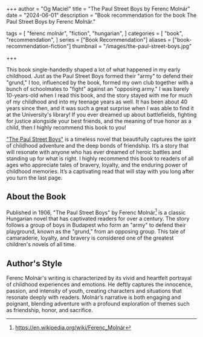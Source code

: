 +++
author = "Og Maciel"
title = "The Paul Street Boys by Ferenc Molnár"
date = "2024-06-01"
description = "Book recommendation for the book The Paul Street Boys by Ferenc Molnár."

tags = [
    "ferenc molnár",
    "fiction",
    "hungarian",
]
categories = [
    "book",
    "recommendation",
]
series = ["Book Recommendation"]
aliases = ["book-recommendation-fiction"]
thumbnail = "/images/the-paul-street-boys.jpg"

+++

This book single-handedly shaped a lot of what happened in my early childhood. Just as the Paul Street Boys formed their "army" to defend their "grund," I too, influenced by the book, formed my own club together with a bunch of schoolmates to "fight" against an "opposing army." I was barely 10-years-old when I read this book, and the story stayed with me for much of my childhood and into my teenage years as well. It has been about 40 years since then, and it was such a great surprise when I was able to find it at the University's library! If you ever dreamed up about battlefields, fighting for justice alongside your best friends, and the meaning of true honor as a child, then I highly recommend this book to you!

["The Paul Street Boys"](https://amzn.to/3V8SbcO) is a timeless novel that beautifully captures the spirit of childhood adventure and the deep bonds of friendship. It’s a story that will resonate with anyone who has ever dreamed of heroic battles and standing up for what is right. I highly recommend this book to readers of all ages who appreciate tales of bravery, loyalty, and the enduring power of childhood memories. It’s a captivating read that will stay with you long after you turn the last page.
<!--more-->

## About the Book

Published in 1906, "The Paul Street Boys" by Ferenc Molnár[^1] is a classic Hungarian novel that has captivated readers for over a century. The story follows a group of boys in Budapest who form an "army" to defend their playground, known as the "grund," from an opposing group. This tale of camaraderie, loyalty, and bravery is considered one of the greatest children's novels of all time.

## Author's Style

Ferenc Molnár's writing is characterized by its vivid and heartfelt portrayal of childhood experiences and emotions. He deftly captures the innocence, passion, and intensity of youth, creating characters and situations that resonate deeply with readers. Molnár’s narrative is both engaging and poignant, blending adventure with a profound exploration of themes such as friendship, honor, and sacrifice.

[^1]: https://en.wikipedia.org/wiki/Ferenc_Molnár

